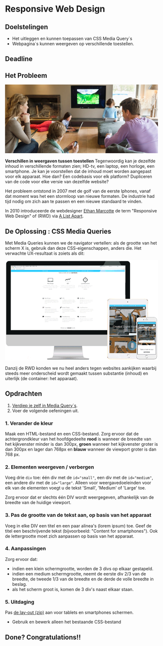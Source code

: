 # Responsive Web Design

## Doelstelingen

 - Het uitleggen en kunnen toepassen van CSS Media Query`s
 - Webpagina`s kunnen weergeven op verschillende toestellen.


## Deadline


## Het Probleem

![multiplicity of screens](./responsive.jpg)

**Verschillen in weergaven tussen toestellen**
Tegenwoordig kan je dezelfde inhoud in verschillende formaten zien; HD-tv, een laptop, een horloge, een smartphone. 
Je kan je voorstellen dat de inhoud moet worden aangepast voor elk apparaat. 
Hoe dan? Een codebasis voor elk platform? Dupliceren van de code voor elke versie van dezelfde website?

Het probleem ontstond in 2007 met de golf van de eerste Iphones, vanaf dat moment was het een stormloop van nieuwe formaten. 
De industrie had tijd nodig om zich aan te passen en een nieuwe standaard te vinden. 

In 2010 introduceerde de webdesigner [Ethan Marcotte](https://twitter.com/beep) de term "Responsive Web Design" of (RWD) via [A List Apart](http://alistapart.com/article/responsive-web-design).


## De Oplossing : CSS Media Queries

Met Media Queries kunnen we de navigator vertellen: als de grootte van het scherm X is, gebruik dan deze CSS-eigenschappen, anders die.
Het verwachte UX-resultaat is zoiets als dit:

![](responsive-screens.gif)

Danzij de RWD konden we nu heel anders tegen websites aankijken waarbij steeds meer onderscheid wordt gemaakt tussen substantie (inhoud) en uiterlijk (de container: het apparaat).


## Opdrachten
1. [Verdiep je zelf in Media Query`s](https://www.w3schools.com/css/css_rwd_mediaqueries.asp).
2. Voer de volgende oefeningen uit.

### 1. Verander de kleur
Maak een HTML-bestand en een CSS-bestand.
Zorg ervoor dat de achtergrondkleur van het hoofdgedeelte **rood** is wanneer de breedte van het kijkvenster minder is dan 300px, **groen** wanneer het kijkvenster groter is dan 300px en lager dan 768px en **blauw** wanneer de viewport groter is dan 768 px.

### 2. Elementen weergeven / verbergen
Voeg drie `div` toe: één div met de `id="small"`, een div met de `id="medium"`, een andere div met de `id="large"`. Alleen voor weergavedoeleinden voor elk van de elementen voegt u de tekst 'Small', 'Medium' of 'Large' toe.

Zorg ervoor dat er slechts één DIV wordt weergegeven, afhankelijk van de breedte van de huidige viewport.


### 3. Pas de grootte van de tekst aan, op basis van het apparaat
Voeg in elke DIV een titel en een paar alinea's (lorem ipsum) toe. 
Geef de titel een beschrijvende tekst (bijvoorbeeld: "Content for smartphones").
Ook de lettergrootte moet zich aanpassen op basis van het apparaat.

### 4. Aanpassingen
Zorg ervoor dat:
- indien een klein schermgrootte, worden de 3 divs op elkaar gestapeld.
- indien een medium schermgrootte, neemt de eerste div 2/3 van de breedte, de tweede 1/3 van de breedte en de derde de volle breedte in beslag.
- als het scherm groot is, komen de 3 div's naast elkaar staan.


### 5. Uitdaging
Pas [de lay-out (zip)](exo-respons.zip) aan voor tablets en smartphones schermen.

- Gebruik en bewerk alleen het bestaande CSS-bestand

## Done? Congratulations!!

